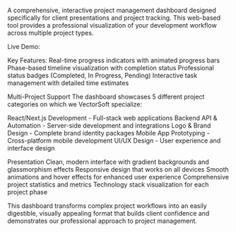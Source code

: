 A comprehensive, interactive project management dashboard designed specifically for client presentations and project tracking. This web-based tool provides a professional visualization of your development workflow across multiple project types.

Live Demo:


Key Features:
Real-time progress indicators with animated progress bars
Phase-based timeline visualization with completion status
Professional status badges (Completed, In Progress, Pending)
Interactive task management with detailed time estimates

Multi-Project Support
The dashboard showcases 5 different project categories on which we VectorSoft specialize:

React/Next.js Development - Full-stack web applications
Backend API & Automation - Server-side development and integrations
Logo & Brand Design - Complete brand identity packages
Mobile App Prototyping - Cross-platform mobile development
UI/UX Design - User experience and interface design

Presentation
Clean, modern interface with gradient backgrounds and glassmorphism effects
Responsive design that works on all devices
Smooth animations and hover effects for enhanced user experience
Comprehensive project statistics and metrics
Technology stack visualization for each project phase

This dashboard transforms complex project workflows into an easily digestible, visually appealing format that builds client confidence and demonstrates our professional approach to project management.
